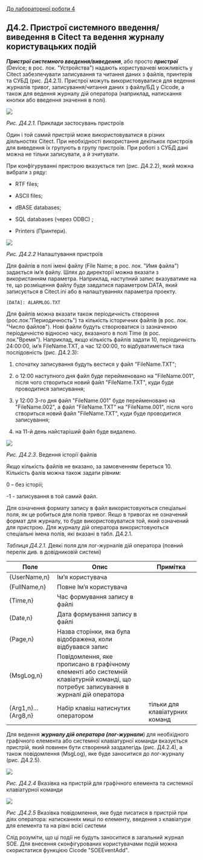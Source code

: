 [До лабораторної роботи 4](lab4.md)

## Д4.2. Пристрої системного введення/виведення в Citect та ведення журналу користувацьких подій 

***Пристрої системного введення/виведення***, або просто ***пристрої*** (Device; в рос. лок. "Устройства") надають користувачеві можливість у Citect забезпечувати записування та читання даних з файлів, принтерів та СУБД (рис. Д4.2.1). Пристрої можуть використовуватися для ведення журналів тривог, записування/читання даних з файлу/БД у Cicode, а також для ведення журналу дій оператора (наприклад, натискання кнопки або введення значення в полі). 

 ![](G:\san\AKIT\ДИСЦИП\ЛМІ\GitVer\lab\citect2021\media4\6_25.png)

*Рис. Д4.2.1.* Приклади застосувань пристроїв

Один і той самий пристрій може використовуватися в різних діяльностях Citect. При необхідності використання декількох пристроїв для виведення їх групують в групу пристроїв. При роботі з СУБД дані можна не тільки записувати, а й зчитувати. 

При конфігуруванні пристрою вказується тип (рис. Д4.2.2), який можна вибрати з ряду: 

- RTF files; 

- ASCII files; 

- dBASE databases; 

- SQL databases (через ODBC) ; 

- Printers (Принтери). 

![](G:\san\AKIT\ДИСЦИП\ЛМІ\GitVer\lab\citect2021\media4\6_26.png)

*Рис. Д4.2.2* Налаштування пристроїв

Для файлів в полі імені файлу (File Name; в рос. лок. "Имя файла") задається ім’я файлу. Шлях до директорії можна вказати з використанням параметра. Наприклад, наступний запис вказуватиме на те, що розміщення файлу буде завдатися параметром DATA, який записується в Citect.ini або в налаштуваннях параметра проекту. 

```
[DATA]: ALARMLOG.TXT
```

Для файлів можна вказати також періодичність створення (рос.лок."Периодичность") та кількість історичних файлів (в рос. лок. "Число файлов"). Нові файли будуть створюватися із зазначеною періодичністю відносно часу, вказаного в полі Time (в рос. лок."Время"). Наприклад, якщо кількість файлів задати 10, періодичність 24:00:00, ім’я FileName.TXT, а час 12:00:00, то відбуватиметься така послідовність (рис. Д4.2.3):

1) спочатку записування будуть вестися у файл "FileName.TXT";

2) о 12:00 наступного дня файл буде перейменовано на "FileName.001", після чого створиться новий файл "FileName.TXT", куди буде проводитися записування;

3) у 12:00 3-го дня файл "FileName.001" буде перейменовано на "FileName.002", а файл "FileName.TXT" на "FileName.001", після чого створиться новий файл "FileName.TXT", куди буде проводитися записування; 

4) на 11-й день найстаріший файл буде видалено.  

 ![](G:\san\AKIT\ДИСЦИП\ЛМІ\GitVer\lab\citect2021\media4\6_27.png)

*Рис. Д4.2.3*. Ведення історії файлів

Якщо кількість файлів не вказано, за замовченням береться 10. Кількість фалів можна також задати рівним:

0 – без історії;

-1 - записування в той самий файл.

Для означення формату запису в файл використовуються спеціальні поля, як це робиться для полів тривог. Якщо в тривогах не означений формат для журналу, то буде використовуватися той, який означений для пристрою. Для журналу дій оператора використовуються спеціальні імена полів, які вказані в табл. Д4.2.1. 

*Таблиця Д4.2.1.* Деякі поля для лог-журналів дій оператора (повний перелік див. в довідниковій системі)

| **Поле**          | **Опис**                                                     | **Примітка**                   |
| ----------------- | ------------------------------------------------------------ | ------------------------------ |
| {UserName,n}      | Ім’я користувача                                             |                                |
| {FullName,n}      | Повне Ім’я користувача                                       |                                |
| {Time,n}          | Час формування запису в файлі                                |                                |
| {Date,n}          | Дата формування запису в файлі                               |                                |
| {Page,n}          | Назва сторінки, яка була  відображена, коли відбувався запис |                                |
| {MsgLog,n}        | Повідомлення, яке прописано в  графічному елементі або системній клавіатурній команді, що потребує записування  в журналі дій оператора |                                |
| {Arg1,n}…{Arg8,n} | Набір клавіш натиснутих оператором                           | тільки для клавіатурних команд |

Для ведення ***журналу дій оператора (лог-журнали***) для необхідного графічного елемента або системної клавіатурної команди вказується пристрій, який повинен бути створений заздалегідь (рис. Д4.2.4), а також повідомлення (MsgLog), яке буде заноситися до лог-журналу (рис. Д4.2.5).

![](G:\san\AKIT\ДИСЦИП\ЛМІ\GitVer\lab\citect2021\media4\6_28.png)

*Рис. Д4.2.4* Вказівка на пристрій для графічного елемента та системної клавіатурної команди 

 ![](G:\san\AKIT\ДИСЦИП\ЛМІ\GitVer\lab\citect2021\media4\6_29.png)

*Рис .Д4.2.5* Вказівка повідомлення, яке буде писатися в пристрій при діях оператора: натисканнях миші по елементу, введення з клавіатури для елемента та на рівні всієї системи

Слід розуміти, що ці події не будуть заноситися в загальний журнал SOE. Для внесення сконфігурованих користувачами подій можна скористатися функцією Cicode "SOEEventAdd".
